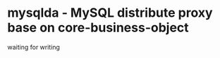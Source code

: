 mysqlda - MySQL distribute proxy base on core-business-object
=============================================================

waiting for writing
